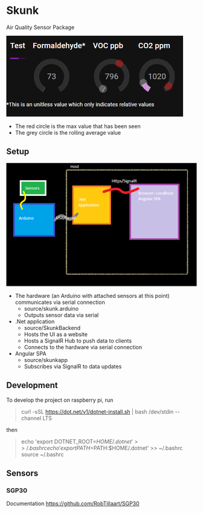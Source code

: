 # Skunk

Air Quality Sensor Package

![Animated Sensors](skunk2.gif)

- The red circle is the max value that has been seen
- The grey circle is the rolling average value

## Setup

![Overview](Overview.png)

- The hardware (an Arduino with attached sensors at this point) communicates via serial connection
  - source/skunk.arduino
  - Outputs sensor data via serial
- .Net application 
  - source/SkunkBackend
  - Hosts the UI as a website
  - Hosts a SignalR Hub to push data to clients
  - Connects to the hardware via serial connection
- Angular SPA
  - source/skunkapp
  - Subscribes via SignalR to data updates

## Development

To develop the project on raspberry pi, run
> curl -sSL <https://dot.net/v1/dotnet-install.sh> | bash /dev/stdin --channel LTS

then

> echo 'export DOTNET_ROOT=$HOME/.dotnet' >> ~/.bashrc
echo 'export PATH=$PATH:$HOME/.dotnet' >> ~/.bashrc
source ~/.bashrc

## Sensors

### SGP30
Documentation https://github.com/RobTillaart/SGP30 
